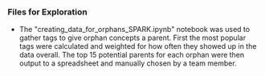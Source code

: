 ### Files for Exploration

* The "creating_data_for_orphans_SPARK.ipynb" notebook was used to gather tags to give orphan concepts a parent. First the most popular tags were calculated and weighted for how often they showed up in the data overall. The top 15 potential parents for each orphan were then output to a spreadsheet and manually chosen by a team member.
